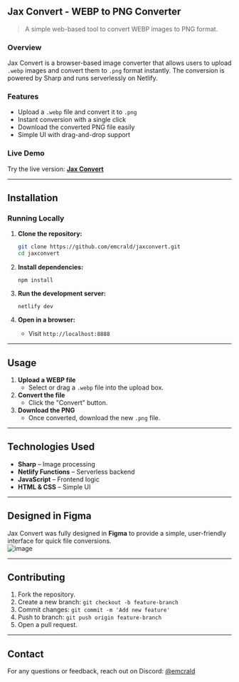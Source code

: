 ## **Jax Convert - WEBP to PNG Converter**  

> A simple web-based tool to convert WEBP images to PNG format.

### Overview

Jax Convert is a browser-based image converter that allows users to upload `.webp` images and convert them to `.png` format instantly. The conversion is powered by Sharp and runs serverlessly on Netlify.

### Features

- Upload a `.webp` file and convert it to `.png`  
- Instant conversion with a single click  
- Download the converted PNG file easily  
- Simple UI with drag-and-drop support  

### Live Demo

Try the live version: [**Jax Convert**](https://convert.emcrald.me)

---

## Installation

### Running Locally

1. **Clone the repository:**
   ```sh
   git clone https://github.com/emcrald/jaxconvert.git
   cd jaxconvert
   ```

2. **Install dependencies:**
   ```
   npm install
   ```

3. **Run the development server:**
   ```
   netlify dev
   ```

4. **Open in a browser:**
   - Visit `http://localhost:8888`

---

## Usage

1. **Upload a WEBP file**  
   - Select or drag a `.webp` file into the upload box.  
2. **Convert the file**  
   - Click the "Convert" button.  
3. **Download the PNG**  
   - Once converted, download the new `.png` file.  

---

## Technologies Used

- **Sharp** – Image processing  
- **Netlify Functions** – Serverless backend  
- **JavaScript** – Frontend logic  
- **HTML & CSS** – Simple UI

---

## Designed in Figma

Jax Convert was fully designed in **Figma** to provide a simple, user-friendly interface for quick file conversions.  
![image](https://github.com/user-attachments/assets/0c96a54f-5e51-4712-83a2-27451146651c)

---

## Contributing

1. Fork the repository.  
2. Create a new branch: `git checkout -b feature-branch`  
3. Commit changes: `git commit -m 'Add new feature'`  
4. Push to branch: `git push origin feature-branch`  
5. Open a pull request.  

---

## Contact

For any questions or feedback, reach out on Discord: [@emcrald](https://discord.gg/Gj8xWwg)  

